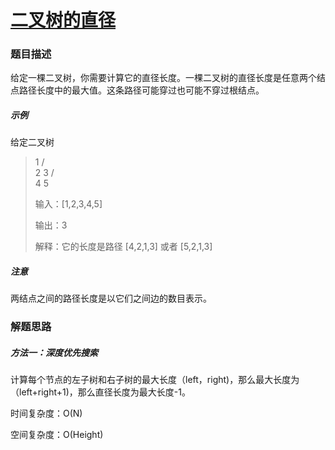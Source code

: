 # [二叉树的直径](https://leetcode-cn.com/problems/diameter-of-binary-tree/)

### 题目描述

给定一棵二叉树，你需要计算它的直径长度。一棵二叉树的直径长度是任意两个结点路径长度中的最大值。这条路径可能穿过也可能不穿过根结点。

##### 示例

给定二叉树

>   1
>      / \
>     2   3
>    / \
>   4   5
>
> 输入：[1,2,3,4,5]
>
> 输出：3
>
> 解释：它的长度是路径 [4,2,1,3] 或者 [5,2,1,3]

##### **注意**

两结点之间的路径长度是以它们之间边的数目表示。

### 解题思路

##### 方法一：深度优先搜索

计算每个节点的左子树和右子树的最大长度（left，right)，那么最大长度为（left+right+1)，那么直径长度为最大长度-1。

时间复杂度：O(N)

空间复杂度：O(Height)
